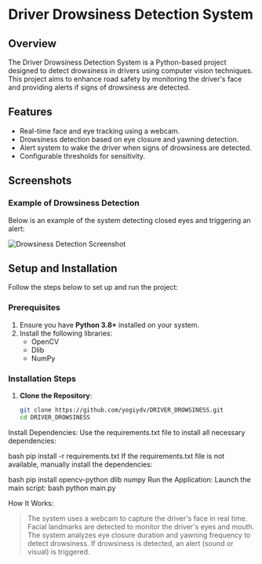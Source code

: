 # Driver Drowsiness Detection System

## Overview
The Driver Drowsiness Detection System is a Python-based project designed to detect drowsiness in drivers using computer vision techniques. This project aims to enhance road safety by monitoring the driver's face and providing alerts if signs of drowsiness are detected.

## Features
- Real-time face and eye tracking using a webcam.
- Drowsiness detection based on eye closure and yawning detection.
- Alert system to wake the driver when signs of drowsiness are detected.
- Configurable thresholds for sensitivity.

## Screenshots
### Example of Drowsiness Detection
Below is an example of the system detecting closed eyes and triggering an alert:

![Drowsiness Detection Screenshot](path_to_screenshot_image)

## Setup and Installation
Follow the steps below to set up and run the project:

### Prerequisites
1. Ensure you have **Python 3.8+** installed on your system.
2. Install the following libraries:
   - OpenCV
   - Dlib
   - NumPy
     

### Installation Steps
1. **Clone the Repository**:
   ```bash
   git clone https://github.com/yogiydv/DRIVER_DROWSINESS.git
   cd DRIVER_DROWSINESS
Install Dependencies: Use the requirements.txt file to install all necessary dependencies:

bash
pip install -r requirements.txt
If the requirements.txt file is not available, manually install the dependencies:

bash
pip install opencv-python dlib numpy 
Run the Application: Launch the main script:
bash
python main.py

How It Works:
>The system uses a webcam to capture the driver's face in real time.
>Facial landmarks are detected to monitor the driver's eyes and mouth.
>The system analyzes eye closure duration and yawning frequency to detect drowsiness.
>If drowsiness is detected, an alert (sound or visual) is triggered.
